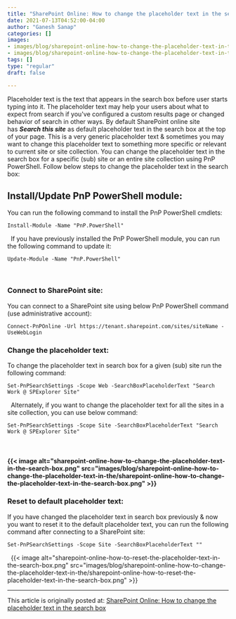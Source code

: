 ```yaml
---
title: "SharePoint Online: How to change the placeholder text in the search box"
date: 2021-07-13T04:52:00-04:00
author: "Ganesh Sanap"
categories: []
images:
- images/blog/sharepoint-online-how-to-change-the-placeholder-text-in-the/sharepoint-online-how-to-change-the-placeholder-text-in-the-search-box.png
- images/blog/sharepoint-online-how-to-change-the-placeholder-text-in-the/sharepoint-online-how-to-reset-the-placeholder-text-in-the-search-box.png
tags: []
type: "regular"
draft: false

---
```


Placeholder text is the text that appears in the search box before user
starts typing into it. The placeholder text may help your users about
what to expect from search if you've configured a custom results page or
changed behavior of search in other ways.
By default SharePoint online site has ***Search this site*** as default
placeholder text in the search box at the top of your page. This is a
very generic placeholder text & sometimes you may want to change this
placeholder text to something more specific or relevant to current site
or site collection.
You can change the placeholder text in the search box for a specific
(sub) site or an entire site collection using PnP PowerShell. Follow
below steps to change the placeholder text in the search box:

## Install/Update PnP PowerShell module:

You can run the following command to install the PnP PowerShell cmdlets:
 

``` {.lia-code-sample .language-powershell}
Install-Module -Name "PnP.PowerShell"
```
 
If you have previously installed the PnP PowerShell module, you can run
the following command to update it:
 

``` {.lia-code-sample .language-powershell}
Update-Module -Name "PnP.PowerShell"
```
 

### Connect to SharePoint site: 

You can connect to a SharePoint site using below PnP PowerShell command
(use administrative account):
 

``` {.lia-code-sample .language-powershell}
Connect-PnPOnline -Url https://tenant.sharepoint.com/sites/siteName -UseWebLogin
```

### Change the placeholder text: 

To change the placeholder text in search box for a given (sub) site run
the following command:
 

``` {.lia-code-sample .language-powershell}
Set-PnPSearchSettings -Scope Web -SearchBoxPlaceholderText "Search Work @ SPExplorer Site"
```
 
Alternately, if you want to change the placeholder text for all the
sites in a site collection, you can use below command:
 

``` {.lia-code-sample .language-powershell}
Set-PnPSearchSettings -Scope Site -SearchBoxPlaceholderText "Search Work @ SPExplorer Site"
```
 

#### {{< image alt="sharepoint-online-how-to-change-the-placeholder-text-in-the-search-box.png" src="images/blog/sharepoint-online-how-to-change-the-placeholder-text-in-the/sharepoint-online-how-to-change-the-placeholder-text-in-the-search-box.png" >}}

### Reset to default placeholder text: 

If you have changed the placeholder text in search box previously & now
you want to reset it to the default placeholder text, you can run the
following command after connecting to a SharePoint site:
 

``` {.lia-code-sample .language-powershell}
Set-PnPSearchSettings -Scope Site -SearchBoxPlaceholderText ""
```
 
{{< image alt="sharepoint-online-how-to-reset-the-placeholder-text-in-the-search-box.png" src="images/blog/sharepoint-online-how-to-change-the-placeholder-text-in-the/sharepoint-online-how-to-reset-the-placeholder-text-in-the-search-box.png" >}}

------------------------------------------------------------------------

This article is originally posted at: [SharePoint Online: How to change
the placeholder text in the search
box](https://ganeshsanapblogs.wordpress.com/2021/06/20/sharepoint-online-how-to-change-the-placeholder-text-in-the-search-box/ "SharePoint Online: How to change the placeholder text in the search box") 
